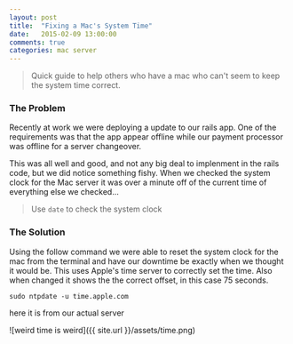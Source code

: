 ```yaml
---
layout: post
title:  "Fixing a Mac's System Time"
date:   2015-02-09 13:00:00
comments: true
categories: mac server
---
```


> Quick guide to help others who have a mac who can't seem to keep the system time correct.

### The Problem

Recently at work we were deploying a update to our rails app. One of the requirements was that the app appear offline while our payment processor was offline for a server changeover. 

This was all well and good, and not any big deal to implenment in the rails code, but we did notice something fishy. When we checked the system clock for the Mac server it was over a minute off of the current time of everything else we checked...

> Use `date` to check the system clock


### The Solution

Using the follow command we were able to reset the system clock for the mac from the terminal and have our downtime be exactly when we thought it would be. This uses Apple's time server to correctly set the time. Also when changed it shows the the correct offset, in this case 75 seconds. 

`sudo ntpdate -u time.apple.com`

here it is from our actual server

![weird time is weird]({{ site.url }}/assets/time.png)

